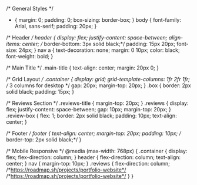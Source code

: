 
/* General Styles */
* {
    margin: 0;
    padding: 0;
    box-sizing: border-box;
}
body {
    font-family: Arial, sans-serif;
    padding: 20px;
}

/* Header */
header {
    display: flex;
    justify-content: space-between;
    align-items: center;
    /* border-bottom: 3px solid black;*/
    padding: 15px 20px;
    font-size: 24px;
}
nav a {
    text-decoration: none;
    margin: 0 10px;
    color: black;
    font-weight: bold;
}

/* Main Title */
.main-title {
    text-align: center;
    margin: 20px 0;
}

/* Grid Layout */
.container {
    display: grid;
    grid-template-columns: 1fr 2fr 1fr; /* 3 columns for desktop */
    gap: 20px;
    margin-top: 20px;
}
.box {
    border: 2px solid black;
    padding: 15px;
}

/* Reviews Section */
.reviews-title {
    margin-top: 20px;
}
.reviews {
    display: flex;
    justify-content: space-between;
    gap: 10px;
    margin-top: 20px;
}
.review-box {
    flex: 1;
    border: 2px solid black;
    padding: 10px;
    text-align: center;
}

/* Footer */
footer {
    text-align: center;
    margin-top: 20px;
    padding: 10px;
    /* border-top: 2px solid black;*/
}

/* Mobile Responsive */
@media (max-width: 768px) {
    .container {
        display: flex;
        flex-direction: column;
    }
    header {
        flex-direction: column;
        text-align: center;
    }
    nav {
        margin-top: 10px;
    }
    .reviews {
        flex-direction: column;
        /*https://roadmap.sh/projects/portfolio-website*/
        /*https://roadmap.sh/projects/portfolio-website*/
    }
}
